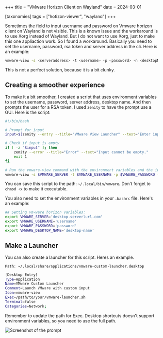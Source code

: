 +++
title = "VMware Horizon Client on Wayland"
date = 2024-03-01

[taxonomies]
tags = ["hotizon-viewer", "wayland"]
+++

Sometimes the field to input username and password on Vmware horizon client on Wayland is not visible. This is a known issue and the workaround is to use Xorg instead of Wayland. But I do not want to use Xorg, just to make this one appliaction work. So I found a workaround. Basically you need to set the username, password, rsa token and server address in the cli. Here is an example:

```bash
vmware-view -s <serveraddress> -t <username> -p <password> -n <desktopName> --singleAutoConnect -c <RSA token>
```

This is not a perfect solution, because it is a bit clunky.

## Creating a smoother experience

To make it a bit smoother, I created a script that uses environment variables to set the username, password, server address, desktop name. And then prompts the user for a RSA token. I used `zenity` to have the prompt use a GUI. Here is the script:

```bash
#!/bin/bash

# Prompt for input
input=$(zenity --entry --title="VMware View Launcher" --text="Enter input:")

# Check if input is empty
if [ -z "$input" ]; then
    zenity --error --title="Error" --text="Input cannot be empty."
    exit 1
fi

# Run the vmware-view command with the environment variables and the input
vmware-view -s $VMWARE_SERVER -t $VMWARE_USERNAME -p $VMWARE_PASSWORD -n $VMWARE_DESKTOP_NAME --singleAutoConnect -c "$input"
```

You can save this script to the path: `~/.local/bin/vmware`. Don't forget to `chmod +x` to make it executable.

You also need to set the environment variables in your `.bashrc` file. Here's an example:

```bash
## Setting vm-ware horizon variables:
export VMWARE_SERVER='desktop.serverlurl.com'
export VMWARE_USERNAME='username'
export VMWARE_PASSWORD='password'
export VMWARE_DESKTOP_NAME='desktop-name'
```

## Make a Launcher

You can also create a launcher for this script. Heres an example.

`Path: ~/.local/share/applications/vmware-custom-launcher.desktop`

```bash
[Desktop Entry]
Type=Application
Name=VMware Custom Launcher
Comment=Launch VMware with custom input
Icon=vmware-view
Exec=/path/to/your/vmware-launcher.sh
Terminal=false
Categories=Network;
```

Remember to update the path for Exec. Desktop shortcuts doesn't support environment variables, so you need to use the full path.

![Screenshot of the prompt](/img/2024/vmware-viewer.png)
